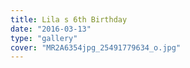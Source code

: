 ```yaml
---
title: Lila s 6th Birthday
date: "2016-03-13"
type: "gallery"
cover: "MR2A6354jpg_25491779634_o.jpg"
---
```

